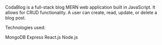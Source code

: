 CodaBlog is a full-stack blog MERN web application built in JavaScript. 
It allows for CRUD functionality. A user can create, read, update, or delete a blog post. 

Technologies used:

MongoDB
Express
React.js
Node.js 
